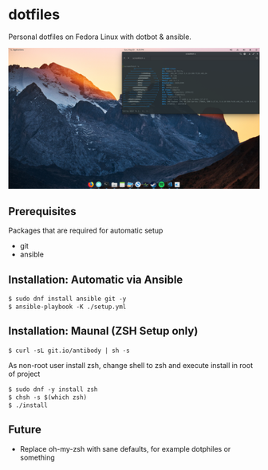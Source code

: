 # dotfiles

Personal dotfiles on Fedora Linux with dotbot & ansible.

![alt text](https://github.com/amz-x/dotfiles/raw/master/data/screenshot.png "Personal - Fedora 30 - Pantheon Desktop")

## Prerequisites

Packages that are required for automatic setup
- git
- ansible

## Installation: Automatic via Ansible
```
$ sudo dnf install ansible git -y
$ ansible-playbook -K ./setup.yml
```

## Installation: Maunal (ZSH Setup only)
```
$ curl -sL git.io/antibody | sh -s
```

As non-root user install zsh, change shell to zsh and execute install in root of project

```
$ sudo dnf -y install zsh
$ chsh -s $(which zsh)
$ ./install
```

## Future
- Replace oh-my-zsh with sane defaults, for example dotphiles or something
